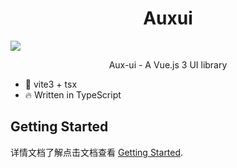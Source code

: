 
<h1  align="center" color=green>
    Auxui
</h1>
  <a href="https://www.npmjs.org/package/element-plus">
    <img src="https://img.shields.io/npm/v/element-plus.svg">
  </a>
  <br>
</p>

<p align="center">Aux-ui - A Vue.js 3 UI library</p>

- 💪 vite3 + tsx 
- 🔥 Written in TypeScript

## Getting Started
 详情文档了解点击文档查看 [Getting Started](https://gatomis.github.io/aux-ui-docs/).

